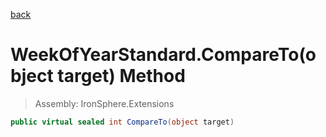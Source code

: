 ﻿

[back](/IronSphere.Extensions/types/WeekOfYearStandard)

# WeekOfYearStandard.CompareTo(object target) Method

> Assembly: IronSphere.Extensions

```csharp
public virtual sealed int CompareTo(object target)
```



 